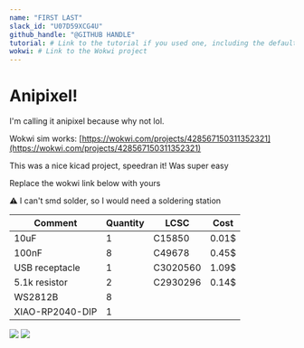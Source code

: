 ```yaml
---
name: "FIRST LAST"
slack_id: "U07D59XCG4U"
github_handle: "@GITHUB HANDLE"
tutorial: # Link to the tutorial if you used one, including the default guide
wokwi: # Link to the Wokwi project
---
```


# Anipixel!

I'm calling it anipixel because why not lol.

Wokwi sim works: [https://wokwi.com/projects/428567150311352321](https://wokwi.com/projects/428567150311352321)

This was a nice kicad project, speedran it! Was super easy

Replace the wokwi link below with yours

⚠️ I can't smd solder, so I would need a soldering station

<!-- Example: -->

| Comment           | Quantity | LCSC     | Cost   |
|-------------------|----------|----------|--------|
| 10uF              | 1        | C15850   | 0.01$ |
| 100nF             | 8        | C49678   | 0.45$ |
| USB receptacle    | 1        | C3020560 | 1.09$ |
| 5.1k resistor     | 2        | C2930296 | 0.14$ |
| WS2812B           | 8        |          | |
| XIAO-RP2040-DIP   | 1        |          | |

![](https://hc-cdn.hel1.your-objectstorage.com/s/v3/549902169ddff909e9196fb7363541052251f619_image.png)
![](https://hc-cdn.hel1.your-objectstorage.com/s/v3/82dca072445ee3319c3c96f5dce1be412a1f6d0f_image.png)
